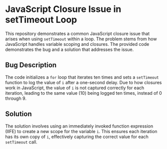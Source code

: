 # JavaScript Closure Issue in setTimeout Loop

This repository demonstrates a common JavaScript closure issue that arises when using `setTimeout` within a loop.  The problem stems from how JavaScript handles variable scoping and closures.  The provided code demonstrates the bug and a solution that addresses the issue.

## Bug Description
The code initializes a `for` loop that iterates ten times and sets a `setTimeout` function to log the value of `i` after a one-second delay.  Due to how closures work in JavaScript, the value of `i` is not captured correctly for each iteration, leading to the same value (10) being logged ten times, instead of 0 through 9.

## Solution
The solution involves using an immediately invoked function expression (IIFE) to create a new scope for the variable `i`. This ensures each iteration has its own copy of `i`, effectively capturing the correct value for each `setTimeout` call.